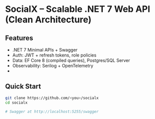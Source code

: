 # SocialX – Scalable .NET 7 Web API (Clean Architecture)

## Features
-  .NET 7 Minimal APIs + Swagger
-  Auth: JWT + refresh tokens, role policies
-  Data: EF Core 8 (compiled queries), Postgres/SQL Server
-  Observability: Serilog + OpenTelemetry
-  

## Quick Start
```bash
git clone https://github.com/<you>/socialx
cd socialx

# Swagger at http://localhost:5255/swagger
